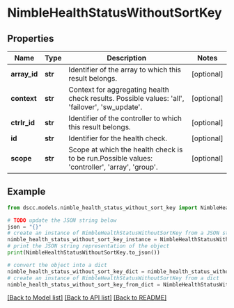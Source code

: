 # NimbleHealthStatusWithoutSortKey


## Properties

Name | Type | Description | Notes
------------ | ------------- | ------------- | -------------
**array_id** | **str** | Identifier of the array to which this result belongs. | [optional] 
**context** | **str** | Context for aggregating health check results. Possible values: &#39;all&#39;, &#39;failover&#39;, &#39;sw_update&#39;. | [optional] 
**ctrlr_id** | **str** | Identifier of the controller to which this result belongs. | [optional] 
**id** | **str** | Identifier for the health check. | [optional] 
**scope** | **str** | Scope at which the health check is to be run.Possible values: &#39;controller&#39;, &#39;array&#39;, &#39;group&#39;. | [optional] 

## Example

```python
from dscc.models.nimble_health_status_without_sort_key import NimbleHealthStatusWithoutSortKey

# TODO update the JSON string below
json = "{}"
# create an instance of NimbleHealthStatusWithoutSortKey from a JSON string
nimble_health_status_without_sort_key_instance = NimbleHealthStatusWithoutSortKey.from_json(json)
# print the JSON string representation of the object
print(NimbleHealthStatusWithoutSortKey.to_json())

# convert the object into a dict
nimble_health_status_without_sort_key_dict = nimble_health_status_without_sort_key_instance.to_dict()
# create an instance of NimbleHealthStatusWithoutSortKey from a dict
nimble_health_status_without_sort_key_from_dict = NimbleHealthStatusWithoutSortKey.from_dict(nimble_health_status_without_sort_key_dict)
```
[[Back to Model list]](../README.md#documentation-for-models) [[Back to API list]](../README.md#documentation-for-api-endpoints) [[Back to README]](../README.md)


